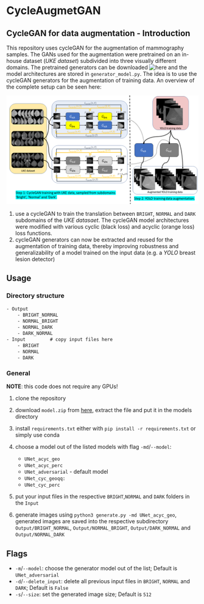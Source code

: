 # CycleAugmetGAN

## CycleGAN for data augmentation - Introduction
This repository uses cycleGAN for the augmentation of mammography samples. The GANs used for the augmentation were pretrained on an in-house dataset (*UKE dataset*) subdivided into three visually different domains. The pretrained generators can be downloaded ![here](https://faubox.rrze.uni-erlangen.de/getlink/fiRBM55TXSUgXzJgRftve6EV/) and the model architectures are stored in `generator_model.py`. The idea is to use the cycleGAN generators for the augmentation of training data. An overview of the complete setup can be seen here:

![Idea](https://github.com/AmirMaEl/CycleAugmentGAN/blob/main/overview.png)
 1. use a cycleGAN to train the translation between `BRIGHT`, `NORMAL` and `DARK` subdomains of the *UKE datasaet*. The cycleGAN model architectures were modified with various cyclic (black loss) and acyclic (orange loss) loss functions.
2. cycleGAN generators can now be extracted and reused for the augmentation of training data, thereby improving robustness and generalizability of a model trained on the input data (e.g. a *YOLO* breast lesion detector)



## Usage

### Directory structure
```
- Output
	- BRIGHT_NORMAL
	- NORMAL_BRIGHT
	- NORMAL_DARK
	- DARK_NORMAL
- Input 		# copy input files here
	- BRIGHT
	- NORMAL
	- DARK
```

### General

**NOTE**: this code does not require any GPUs!


1. clone the repository 
2. download `model.zip` from [here](https://faubox.rrze.uni-erlangen.de/getlink/fiRBM55TXSUgXzJgRftve6EV/), extract the file and put it in the models directory
3. install `requirements.txt` either with `pip install -r requirements.txt` or simply use conda 
4. choose a model out of the listed models with flag `-md`/`--model`:
    - `UNet_acyc_geo`
    - `UNet_acyc_perc`
    - `UNet_adversarial` - default model 
    - `UNet_cyc_geoqq:`
    - `UNet_cyc_perc`

5. put your input files in the respective `BRIGHT`,`NORMAL` and `DARK` folders in the `Input`
6. generate images using `python3 generate.py -md UNet_acyc_geo`, generated images are saved into the respective subdirectory `Output/BRIGHT_NORMAL`, `Output/NORMAL_BRIGHT`, `Output/DARK_NORMAL` and `Output/NORMAL_DARK`

## Flags

- `-m`/`--model`: choose the generator model out of the list; Default is `UNet_adversarial`
- `-d`/`--delete_input`: delete all previous input files in `BRIGHT`, `NORMAL` and `DARK`; Default is `False`
- `-s`/`--size`: set the generated image size; Default is `512`
 
